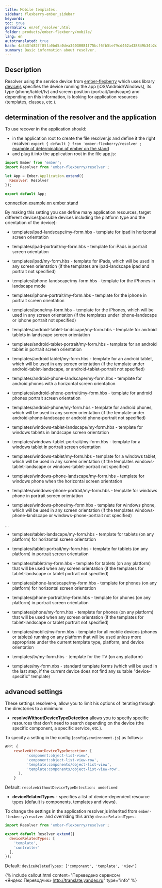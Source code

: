```yaml
--- 
title: Mobile templates. 
sidebar: flexberry-ember_sidebar 
keywords: 
toc: true 
permalink: en/ef_resolver.html 
folder: products/ember-flexberry/mobile/ 
lang: en 
autotranslated: true 
hash: 4a343fd82ff85fa0bd5a0dea34030081f75bcf6fb5be79cd462a438849b34b2c 
summary: Basic information about resolver. 
--- 
```


## Description 

Resolver using the service device from [ember-flexberry](https://github.com/Flexberry/ember-flexberry/blob/master/addon/services/device.js) which uses library [devicejs](https://github.com/matthewhudson/device.js) specifies the device 
running the app (iOS/Android/Windows), its type (phone/tablet/tv) and screen position (portrait/landscape) and depending on this information, is looking for application resources (templates, classes, etc.). 

## determination of the resolver and the application 

To use recover in the application should: 

* in the application root to create the file resolver.js and define it the right resolver: `export { default } from 'ember-flexberry/resolver ;` [example of determination of ember on the stand](https://github.com/Flexberry/ember-flexberry/blob/master/tests/dummy/app/resolver.js) 
* and plug it into the application root in the file app.js: 

```js
import Ember from 'ember';
import Resolver from 'ember-flexberry/resolver';

let App = Ember.Application.extend({
  Resolver: Resolver
});

export default App;
``` 

[connection example on ember stand](https://github.com/Flexberry/ember-flexberry/blob/master/tests/dummy/app/app.js#L13) 

By making this setting you can define many application resources, target different devices(possible devices including the platform type and the orientation of the device): 

* templates/ipad-landscape/my-form.hbs - template for ipad in horizontal screen orientation 
* templates/ipad-portrait/my-form.hbs - template for iPads in portrait screen orientation 
* templates/ipad/my-form.hbs - template for iPads, which will be used in any screen orientation (if the templates are ipad-landscape ipad and portrait not specified) 

* templates/iphone-landscape/my-form.hbs - template for the iPhones in landscape mode 
* templates/iphone-portrait/my-form.hbs - template for the iphone in portrait screen orientation 
* templates/ipone/my-form.hbs - template for the iPhones, which will be used in any screen orientation (if the templates under iphone-landscape or iphone portrait not specified) 

* templates/android-tablet-landscape/my-form.hbs - template for android tablets in landscape screen orientation 
* templates/android-tablet-portrait/my-form.hbs - template for an android tablet in portrait screen orientation 
* templates/android tablet/my-form.hbs - template for an android tablet, which will be used in any screen orientation (if the template under android-tablet-landscape, or android-tablet-portrait not specified) 

* templates/android-phone-landscape/my-form.hbs - template for android phones with a horizontal screen orientation 
* templates/android-phone-portrait/my-form.hbs - template for android phones portrait screen orientation 
* templates/android-phone/my-form.hbs - template for android phones, which will be used in any screen orientation (if the template under android-phone-landscape or android phone-portrait not specified) 

* templates/windows-tablet-landscape/my-form.hbs - template for windows tablets in landscape screen orientation 
* templates/windows-tablet-portrait/my-form.hbs - template for a windows tablet in portrait screen orientation 
* templates/windows-tablet/my-form.hbs - template for a windows tablet, which will be used in any screen orientation (if the templates windows-tablet-landscape or windows-tablet-portrait not specified) 

* templates/windows-phone-landscape/my-form.hbs - template for windows phone when the horizontal screen orientation 
* templates/windows-phone-portrait/my-form.hbs - template for windows phone in portrait screen orientation 
* templates/windows-phone/my-form.hbs - template for windows phone, which will be used in any screen orientation (if the templates windows-phone-landscape or windows-phone-portrait not specified) 

... 

* templates/tablet-landscape/my-form.hbs - template for tablets (on any platform) for horizontal screen orientation 
* templates/tablet-portrait/my-form.hbs - template for tablets (on any platform) in portrait screen orientation 
* templates/tablet/my-form.hbs - template for tablets (on any platform) that will be used when any screen orientation (if the templates for tablet-landscape or tablet portrait not specified) 

* templates/phone-landscape/my-form.hbs - template for phones (on any platform) for horizontal screen orientation 
* templates/phone-portrait/my-form.hbs - template for phones (on any platform) in portrait screen orientation 
* templates/phone/my-form.hbs - template for phones (on any platform) that will be used when any screen orientation (if the templates for tablet-landscape or tablet portrait not specified) 

* templates/mobile/my-form.hbs - template for all mobile devices (phones or tablets) running on any platform that will be used unless more appropriate under the current template type, platform, and device orientation 

* templates/tv/my-form.hbs - template for the TV (on any platform) 

* templates/my-form.nbs - standard template forms (which will be used in the last step, if the current device does not find any suitable "device-specific" template) 

## advanced settings 

These settings resolver-a, allow you to limit his options of iterating through the directories to a minimum: 

* **resolveWithoutDeviceTypeDetection** allows you to specify specific resources that don't need to search depending on the device (the specific component, a specific service, etc.). 

To specify a setting in the config (`config\environment.js`) as follows: 

```js
APP: {
    resolveWithoutDeviceTypeDetection: [
          'component:object-list-view',
          'component:object-list-view-row',
          'template:components/object-list-view',
          'template:components/object-list-view-row',
      ],
    }
``` 

Default: `resolveWithoutDeviceTypeDetection: undefined` 

* **deviceRelatedTypes** - specifies a list of device-dependent resource types (default is components, templates and views). 

To change the settings in the application resolver.js inherited from `ember-flexberry/resolver` and overriding this array `deviceRelatedTypes`: 

```js
import Resolver from 'ember-flexberry/resolver';

export default Resolver.extend({
  deviceRelatedTypes: [
    'template',
    'controller'
  ],
});
``` 

Default: `deviceRelatedTypes: ['component', 'template', 'view']` 



{% include callout.html content="Переведено сервисом «Яндекс.Переводчик» <http://translate.yandex.ru>" type="info" %}
